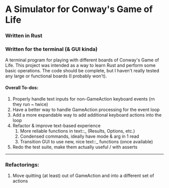 # A Simulator for Conway's Game of Life
### Written in Rust
### Written for the terminal (& GUI kinda)

A terminal program for playing with different boards of Conway's Game of Life. 
This project was intended as a way to learn Rust and perform some basic operations. 
The code should be complete, but I haven't really tested any large or functional boards (I probably won't).

#### Overall To-dos:
1) Properly handle text inputs for non-GameAction keyboard events (rn they run ~ twice)
2) Have a better way to handle GameAction processing for the event loop
3) Add a more expandable way to add additional keyboard actions into the loop
4) Refactor & improve text-based experience
   1) More reliable functions in text::_ (Results, Options, etc.)
   2) Condensed commands, ideally have mode & arg in 1 read
   3) Transition GUI to use new, nice text::_ functions (once available)
5) Redo the test suite, make them actually useful / with asserts


----
### Refactorings:
1) Move quitting (at least) out of GameAction and into a different set of actions
